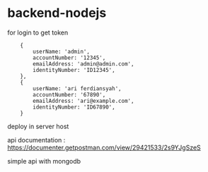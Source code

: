# backend-nodejs
for login to get token 
```
    {
        userName: 'admin',
        accountNumber: '12345',
        emailAddress: 'admin@admin.com',
        identityNumber: 'ID12345',
    },
    {
        userName: 'ari ferdiansyah',
        accountNumber: '67890',
        emailAddress: 'ari@example.com',
        identityNumber: 'ID67890',
    }
```
deploy in server host

api documentation : https://documenter.getpostman.com/view/29421533/2s9YJgSzeS

simple api with mongodb
